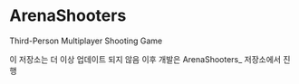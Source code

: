 # ArenaShooters

Third-Person Multiplayer Shooting Game

이 저장소는 더 이상 업데이트 되지 않음
이후 개발은 ArenaShooters_ 저장소에서 진행
